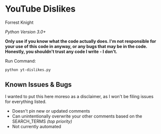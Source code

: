 YouTube Dislikes
================

Forrest Knight

*Python Version 3.0+*

**Only use if you know what the code actually does. I'm not responsible for your use of this code in anyway, or any bugs that may be in the code. Honestly, you shouldn't trust any code I write - I don't.**

Run Command:

	python yt-dislikes.py 

Known Issues & Bugs
-------------------

I wanted to put this here moreso as a disclaimer, as I won't be filing issues for everything listed.

- Doesn't pin new or updated comments
- Can unintentionally overwrite your other comments based on the SEARCH_TERMS *(top priority)*
- Not currently automated